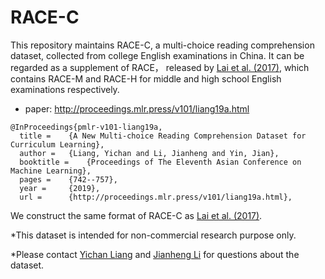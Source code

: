 # RACE-C
This repository maintains RACE-C, a multi-choice reading comprehension dataset, collected from college English examinations in China. It can be regarded as a supplement of RACE， released by [Lai et al. (2017)](http://www.cs.cmu.edu/~glai1/data/race/), which contains RACE-M and RACE-H for middle and high school English examinations respectively.

- paper: http://proceedings.mlr.press/v101/liang19a.html

```
@InProceedings{pmlr-v101-liang19a,
  title = 	 {A New Multi-choice Reading Comprehension Dataset for Curriculum Learning},
  author = 	 {Liang, Yichan and Li, Jianheng and Yin, Jian},
  booktitle = 	 {Proceedings of The Eleventh Asian Conference on Machine Learning},
  pages = 	 {742--757},
  year = 	 {2019},
  url = 	 {http://proceedings.mlr.press/v101/liang19a.html},
```

We construct the same format of RACE-C as [Lai et al. (2017)](http://www.cs.cmu.edu/~glai1/data/race/).


*This dataset is intended for non-commercial research purpose only.

*Please contact [Yichan Liang](mailto:liangych8@mail2.sysu.edu.cn) and [Jianheng Li](mailto:lijheng3@mail2.sysu.edu.cn) for questions about the dataset.
